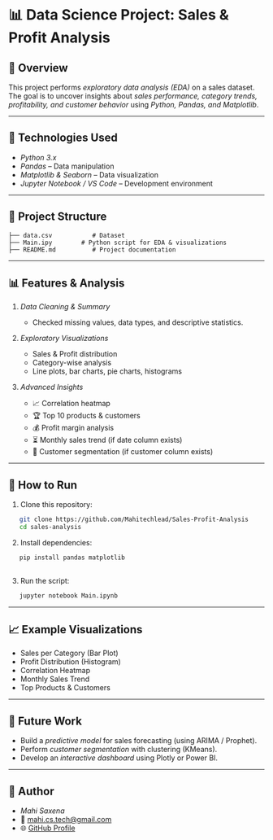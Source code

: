 # 📊 Data Science Project: Sales & Profit Analysis

## 📌 Overview
This project performs *exploratory data analysis (EDA)* on a sales dataset.  
The goal is to uncover insights about *sales performance, category trends, profitability, and customer behavior* using *Python, Pandas, and Matplotlib*.

---

## 🔧 Technologies Used
- *Python 3.x*
- *Pandas* – Data manipulation
- *Matplotlib & Seaborn* – Data visualization
- *Jupyter Notebook / VS Code* – Development environment

---

## 📂 Project Structure

```
├── data.csv           # Dataset
├── Main.ipy        # Python script for EDA & visualizations
├── README.md          # Project documentation

```

---

## 📊 Features & Analysis
1. *Data Cleaning & Summary*
   - Checked missing values, data types, and descriptive statistics.

2. *Exploratory Visualizations*
   - Sales & Profit distribution
   - Category-wise analysis
   - Line plots, bar charts, pie charts, histograms

3. *Advanced Insights*
   - 📈 Correlation heatmap
   - 🏆 Top 10 products & customers
   - 💰 Profit margin analysis
   - ⏳ Monthly sales trend (if date column exists)
   - 👥 Customer segmentation (if customer column exists)

---

## 🚀 How to Run
1. Clone this repository:
```bash
   git clone https://github.com/Mahitechlead/Sales-Profit-Analysis
   cd sales-analysis
```

2. Install dependencies:

```bash
   pip install pandas matplotlib 
   
```
3. Run the script:

```bash
   jupyter notebook Main.ipynb
  ```

---

## 📈 Example Visualizations

* Sales per Category (Bar Plot)
* Profit Distribution (Histogram)
* Correlation Heatmap
* Monthly Sales Trend
* Top Products & Customers

---

## 📌 Future Work

* Build a *predictive model* for sales forecasting (using ARIMA / Prophet).
* Perform *customer segmentation* with clustering (KMeans).
* Develop an *interactive dashboard* using Plotly or Power BI.

---

## 👤 Author

* *Mahi Saxena*
* 📧 [mahi.cs.tech@gmail.com](mailto:mahi.cs.tech@gmail.com)
* 🌐 [GitHub Profile](https://github.com/Mahitechlead)
